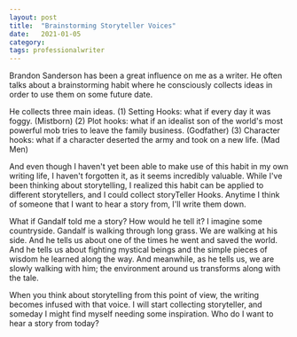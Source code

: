 ```yaml
---
layout: post
title:  "Brainstorming Storyteller Voices"
date:   2021-01-05
category: 
tags: professionalwriter
---
```

Brandon Sanderson has been a great influence on me as a writer. He often talks about a brainstorming habit where he consciously collects ideas in order to use them on some future date. 

He collects three main ideas. (1) Setting Hooks: what if every day it was foggy. (Mistborn) (2) Plot hooks: what if an idealist son of the world's most powerful mob tries to leave the family business. (Godfather) (3) Character hooks: what if a character deserted the army and took on a new life. (Mad Men) 

And even though I haven't yet been able to make use of this habit in my own writing life, I haven't forgotten it, as it seems incredibly valuable. While I've been thinking about storytelling, I realized this habit can be applied to different storytellers, and I could collect storyTeller Hooks. Anytime I think of someone that I want to hear a story from, I'll write them down.

What if Gandalf told me a story? How would he tell it? I imagine some countryside. Gandalf is walking through long grass. We are walking at his side. And he tells us about one of the times he went and saved the world. And he tells us about fighting mystical beings and the simple pieces of wisdom he learned along the way. And meanwhile, as he tells us, we are slowly walking with him; the environment around us transforms along with the tale. 

When you think about storytelling from this point of view, the writing becomes infused with that voice. I will start collecting storyteller, and someday I might find myself needing some inspiration. Who do I want to hear a story from today?
